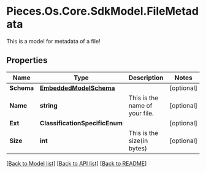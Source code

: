# Pieces.Os.Core.SdkModel.FileMetadata
This is a model for metadata of a file!

## Properties

Name | Type | Description | Notes
------------ | ------------- | ------------- | -------------
**Schema** | [**EmbeddedModelSchema**](EmbeddedModelSchema.md) |  | [optional] 
**Name** | **string** | This is the name of your file. | [optional] 
**Ext** | **ClassificationSpecificEnum** |  | [optional] 
**Size** | **int** | This is the size(in bytes) | [optional] 

[[Back to Model list]](../README.md#documentation-for-models) [[Back to API list]](../README.md#documentation-for-api-endpoints) [[Back to README]](../README.md)

